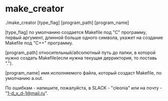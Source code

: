 # make_creator

./make_creator [type_flag] [program_path] [program_name]

[type_flag] по умолчанию создается Makefile под "С" программу, первый аргумент, длинной больше одного символа, укажет на создание Makefile под "С++" программу.

[program_path] относительный/абсолютный путь до папки, в которой нужно создать Makefile(если нужна текущая дерриктория, то поставь ".").

[program_name] имя исполняемого файла, который создаст Makefile, по умолчанию a.out.

По ошибкам - напишите, пожалуйста, в SLACK - "cleonia" или на почту - "1-d_x_d-1@mail.ru".
